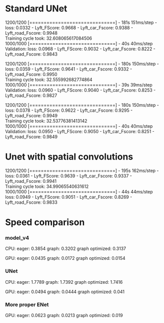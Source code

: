 # Standard UNet
1200/1200 [==============================] - 181s 151ms/step - loss: 0.0332 - Lyft_FScore: 0.9668 - Lyft_car_Fscore: 0.9388 - Lyft_road_Fscore: 0.9948  
Training cycle took: 32.608065617084506  
1000/1000 [==============================] - 40s 40ms/step  
Validation: loss: 0.0968 - Lyft_FScore: 0.9032 - Lyft_car_Fscore: 0.8222 - Lyft_road_Fscore: 0.9843  

1200/1200 [==============================] - 180s 150ms/step - loss: 0.0359 - Lyft_FScore: 0.9641 - Lyft_car_Fscore: 0.9332 - Lyft_road_Fscore: 0.9950  
Training cycle took: 32.555992682774864  
1000/1000 [==============================] - 39s 39ms/step  
Validation: loss: 0.0960 - Lyft_FScore: 0.9040 - Lyft_car_Fscore: 0.8253 - Lyft_road_Fscore: 0.9827

1200/1200 [==============================] - 180s 150ms/step - loss: 0.0378 - Lyft_FScore: 0.9622 - Lyft_car_Fscore: 0.9295 - Lyft_road_Fscore: 0.9949  
Training cycle took: 32.53776381413142  
1000/1000 [==============================] - 40s 40ms/step  
Validation: loss: 0.0950 - Lyft_FScore: 0.9050 - Lyft_car_Fscore: 0.8251 - Lyft_road_Fscore: 0.9849

# Unet with spatial convolutions
1200/1200 [==============================] - 195s 162ms/step - loss: 0.0361 - Lyft_FScore: 0.9639 - Lyft_car_Fscore: 0.9337 - Lyft_road_Fscore: 0.9941  
Training cycle took: 34.99065540631612  
1000/1000 [==============================] - 44s 44ms/step  
loss: 0.0949 - Lyft_FScore: 0.9051 - Lyft_car_Fscore: 0.8269 - Lyft_road_Fscore: 0.9833




# Speed comparison
### model_v4
CPU:
eager: 0.3854
graph: 0.3202
graph optimized: 0.3137

GPU:
eager: 0.0435
graph: 0.0172
graph optimized: 0.0154

### UNet
CPU: 
eager: 1.7789
graph: 1.7392
graph optimized: 1.7416

GPU:
eager: 0.0494
graph: 0.0444
graph optimized: 0.041


### More proper ENet
GPU: 
eager: 0.0623
graph: 0.0213
graph optimized: 0.019
